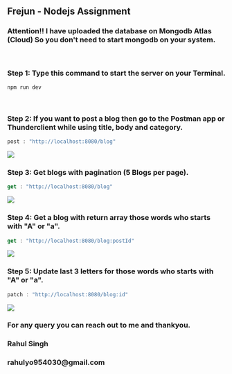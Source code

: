 ## Frejun - Nodejs Assignment

<h3>Attention!! I have uploaded the database on Mongodb Atlas (Cloud) So you don't need to start mongodb on your system.</h3>
<br/>

<h3>Step 1: Type this command to start the server on your Terminal.</h3>

```javascript
npm run dev

```
<br/>

<h3>Step 2: If you want to post a blog then go to the Postman app or Thunderclient while using title, body and category.</h3>

```javascript
post : "http://localhost:8080/blog"

```


<img src="https://i.ibb.co/55bx6Rs/post.png"/>
<br/>

<h3>Step 3: Get blogs with pagination (5 Blogs per page).</h3>

```javascript
get : "http://localhost:8080/blog"

```
<img src="https://i.ibb.co/qxT8vty/getwithpagination.png"/>
<br/>

<h3>Step 4: Get a blog with return array those words who starts with "A" or "a".</h3>

```javascript
get : "http://localhost:8080/blog:postId"

```

<img src="https://i.ibb.co/zhsstKv/getwithidwithreturnarray.png"/>
<br/>

<h3>Step 5: Update last 3 letters for those words who starts with "A" or "a".</h3>

```javascript
patch : "http://localhost:8080/blog:id"

```
<img src="https://i.ibb.co/D8wV76w/update.png"/>



<h3>For any query you can reach out to me and thankyou.</h3>
<h3>Rahul Singh </h3>
<h3>rahulyo954030@gmail.com</h3>


